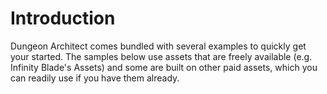 Introduction
============
Dungeon Architect comes bundled with several examples to quickly get your started.  The samples below use assets that are freely available (e.g. Infinity Blade's Assets) and some are built on other paid assets, which you can readily use if you have them already.


